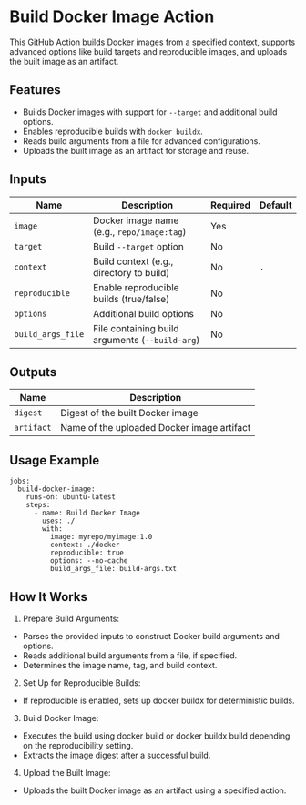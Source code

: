 # Build Docker Image Action

This GitHub Action builds Docker images from a specified context, supports advanced options like build targets and reproducible images, and uploads the built image as an artifact.

## Features

- Builds Docker images with support for `--target` and additional build options.
- Enables reproducible builds with `docker buildx`.
- Reads build arguments from a file for advanced configurations.
- Uploads the built image as an artifact for storage and reuse.

## Inputs

| Name              | Description                                             | Required | Default |
|-------------------|---------------------------------------------------------|----------|---------|
| `image`           | Docker image name (e.g., `repo/image:tag`)              | Yes      |         |
| `target`          | Build `--target` option                                 | No       |         |
| `context`         | Build context (e.g., directory to build)                | No       | `.`     |
| `reproducible`    | Enable reproducible builds (true/false)                 | No       |         |
| `options`         | Additional build options                                | No       |         |
| `build_args_file` | File containing build arguments (`--build-arg`)         | No       |         |

## Outputs

| Name      | Description                                   |
|-----------|-----------------------------------------------|
| `digest`  | Digest of the built Docker image              |
| `artifact`| Name of the uploaded Docker image artifact    |

## Usage Example

```
jobs:
  build-docker-image:
    runs-on: ubuntu-latest
    steps:
      - name: Build Docker Image
        uses: ./
        with:
          image: myrepo/myimage:1.0
          context: ./docker
          reproducible: true
          options: --no-cache
          build_args_file: build-args.txt
```

## How It Works

1. Prepare Build Arguments:
- Parses the provided inputs to construct Docker build arguments and options.
- Reads additional build arguments from a file, if specified. 
- Determines the image name, tag, and build context.
2. Set Up for Reproducible Builds:
- If reproducible is enabled, sets up docker buildx for deterministic builds.
3. Build Docker Image:
- Executes the build using docker build or docker buildx build depending on the reproducibility setting.
- Extracts the image digest after a successful build.
4. Upload the Built Image:
- Uploads the built Docker image as an artifact using a specified action.